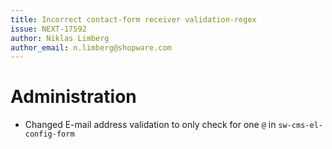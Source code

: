 ```yaml
---
title: Incorrect contact-form receiver validation-regex
issue: NEXT-17592
author: Niklas Limberg
author_email: n.limberg@shopware.com
---
```

# Administration
* Changed E-mail address validation to only check for one `@` in `sw-cms-el-config-form`
